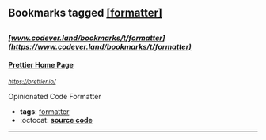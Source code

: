 ## Bookmarks tagged [[formatter]](https://www.codever.land/search?q=[formatter])

_<sup><sup>[www.codever.land/bookmarks/t/formatter](https://www.codever.land/bookmarks/t/formatter)</sup></sup>_
---
#### [Prettier Home Page](https://prettier.io/)
_<sup>https://prettier.io/</sup>_

Opinionated Code Formatter
* **tags**: [formatter](../tagged/formatter.md)
* :octocat: **[source code](https://github.com/prettier/prettier)**
---
